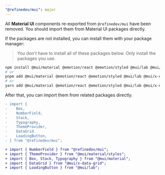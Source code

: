 ```yaml
---
"@refinedev/mui": major
---
```


All **Material UI** components re-exported from `@refinedev/mui` have been removed. You should import them from Material UI packages directly.

If the packages are not installed, you can install them with your package manager:

> You don't have to install all of these packages below. Only install the packages you use.

```bash
npm install @mui/material @emotion/react @emotion/styled @mui/lab @mui/x-data-grid
# or
pnpm add @mui/material @emotion/react @emotion/styled @mui/lab @mui/x-data-grid
# or
yarn add @mui/material @emotion/react @emotion/styled @mui/lab @mui/x-data-grid
```

After that, you can import them from related packages directly.

```diff
- import {
-    Box,
-    NumberField,
-    Stack,
-    Typography,
-    ThemeProvider,
-    DataGrid
-    LoadingButton,
- } from "@refinedev/mui";

+ import { NumberField } from "@refinedev/mui";
+ import { ThemeProvider } from "@mui/material/styles";
+ import { Box, Stack, Typography } from "@mui/material";
+ import { DataGrid } from "@mui/x-data-grid";
+ import { LoadingButton } from "@mui/lab";
```
